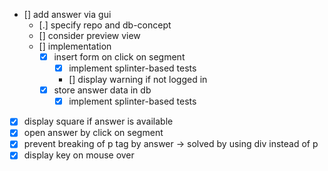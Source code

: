 
- [] add answer via gui
    - [.] specify repo and db-concept
    - [] consider preview view
    - [] implementation
        - [x] insert form on click on segment
            - [x] implement splinter-based tests
            - [] display warning if not logged in
        - [x] store answer data in db
            - [x] implement splinter-based tests
- [x] display square if answer is available
- [x] open answer by click on segment
- [x] prevent breaking of p tag by answer -> solved by using div instead of p
- [x] display key on mouse over
